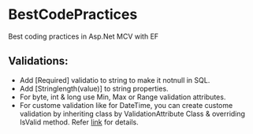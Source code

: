 # BestCodePractices
Best coding practices in Asp.Net MCV with EF

## Validations: 
* Add [Required] validatio to string to make it notnull in SQL.
* Add [Stringlength(value)] to string properties.
* For byte, int & long use Min, Max or Range validation attributes.
* For custome validation like for DateTime, you can create custome validation by inheriting class by ValidationAttribute Class & overriding IsValid method. Refer [link](https://github.com/sarangitm/BestCodePractices/blob/master/CustomDateTimeValidation.cs) for details.
